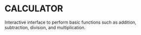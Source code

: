 # CALCULATOR
Interactive interface to perform basic functions such as addition, subtraction, division, and  multiplication.
